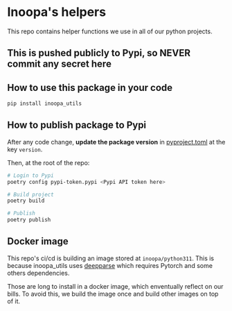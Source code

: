 # Inoopa's helpers

This repo contains helper functions we use in all of our python projects.

## This is pushed publicly to Pypi, so NEVER commit any secret here

## How to use this package in your code
```bash
pip install inoopa_utils
```

## How to publish package to Pypi

After any code change, **update the package version** in [pyproject.toml](./pyproject.toml) at the key `version`.

Then, at the root of the repo:

```bash
# Login to Pypi
poetry config pypi-token.pypi <Pypi API token here>

# Build project
poetry build

# Publish
poetry publish
```

## Docker image
This repo's ci/cd is building an image stored at `inoopa/python311`. 
This is because inoopa_utils uses [deepparse](https://github.com/GRAAL-Research/deepparse) which requires Pytorch and some others dependencies.

Those are long to install in a docker image, which enventually reflect on our bills. 
To avoid this, we build the image once and build other images on top of it.